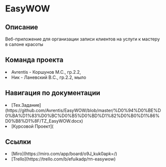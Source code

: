 # EasyWOW

## Описание
Веб-приложение для организации записи клиентов на услуги к мастеру в салоне красоты

## Команда проекта
<li> Avrentis - Коршунов М.С., гр.2.2, <avrentisgc@gmail.com>
<li> Ник - Ланевский В.C., гр.2.2, мыло
  
## Навигация по документации

<li> [Тех.Задание](https://github.com/Avrentis/EasyWOW/blob/master/%D0%94%D0%BE%D0%BA%D1%83%D0%BC%D0%B5%D0%BD%D1%82%D0%B0%D1%86%D0%B8%D1%8F/TZ_EasyWOW.docx)
<li> [Курсовой Проект](

## Ссылки

<li>[Miro](https://miro.com/app/board/o9J_kuk0apk=/)
<li>[Trello](https://trello.com/b/efuikadp/тп-easywow)
